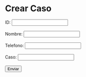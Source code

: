 <!DOCTYPE html>
<html>
<body>

<h1>Crear Caso</h1>

<form action="	https://webhook.site/695d3a5f-f72a-4da8-9d9d-b70b3ab2b29a" method="post">
  <label for="lname">ID:</label>
  <input type="text" id="id_persona" name="id_persona"><br><br>
  <label for="fname">Nombre:</label>
  <input type="text" id="nombre" name="nombre"><br><br>
  <label for="lname">Telefono:</label>
  <input type="text" id="telefono" name="telefono"><br><br>
  <label for="lname">Caso:</label>
  <input type="text" id="caso" name="caso"><br><br>
  <input type="submit" value="Enviar">
</form>

</body>
</html>
